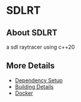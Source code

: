 # SDLRT

<!--[![ci](https://github.com/Giuseppe-Bianc/SDLRT/actions/workflows/ci.yml/badge.svg)](https://github.com/Giuseppe-Bianc/SDLRT/actions/workflows/ci.yml)
[![codecov](https://codecov.io/gh/Giuseppe-Bianc/SDLRT/branch/main/graph/badge.svg)](https://codecov.io/gh/Giuseppe-Bianc/SDLRT)
[![CodeQL](https://github.com/Giuseppe-Bianc/SDLRT/actions/workflows/codeql-analysis.yml/badge.svg)](https://github.com/Giuseppe-Bianc/SDLRT/actions/workflows/codeql-analysis.yml)
-->

## About SDLRT

a sdl raytracer using c++20

## More Details

* [Dependency Setup](README_dependencies.md)
* [Building Details](README_building.md)
* [Docker](README_docker.md)
